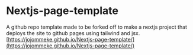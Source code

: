 # Nextjs-page-template
A github repo template made to be forked off to make a nextjs project that deploys the site to github pages using tailwind and jsx.
[https://jojommeke.github.io/Nextjs-page-template/](https://jojommeke.github.io/Nextjs-page-template/)
